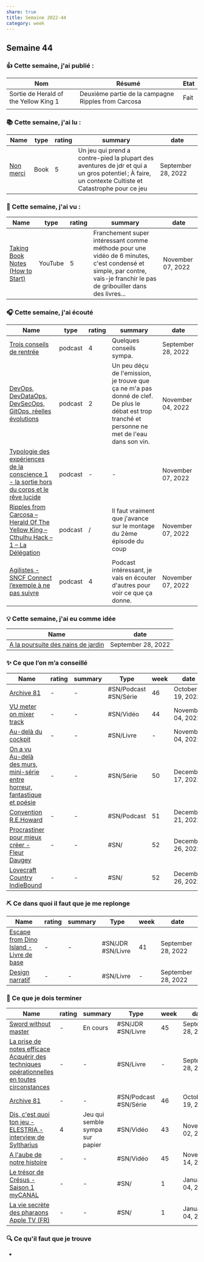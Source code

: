 ```yaml
---
share: true 
title: Semaine 2022-44
category: week
---
```

## Semaine 44

### 👍 **Cette semaine, j'ai publié :**
| Nom                                   | Résumé                                              | Etat |
| ------------------------------------- | --------------------------------------------------- | ---- |
| Sortie de Herald of the Yellow King 1 | Deuxième partie de la campagne Ripples from Carcosa | Fait |
	|                                       |                                                     |      |

### 📚 Cette semaine, j'ai lu :

| Name                                                 | type | rating | summary                                                                                                                                               | date               |
| ---------------------------------------------------- | ---- | ------ | ----------------------------------------------------------------------------------------------------------------------------------------------------- | ------------------ |
| [Non merci](../source/Non%20merci.md) | Book | 5      | Un jeu qui prend a contre-pied la plupart des aventures de jdr et qui a un gros potentiel ; À faire, un  contexte Cultiste et Catastrophe pour ce jeu | September 28, 2022 |


### 🍿 Cette semaine, j'ai vu :

| Name                                                                                               | type    | rating | summary                                                                                                                                                                  | date              |
| -------------------------------------------------------------------------------------------------- | ------- | ------ | ------------------------------------------------------------------------------------------------------------------------------------------------------------------------ | ----------------- |
| [Taking Book Notes (How to Start)](0030%20Ressources/_Sources/Taking%20Book%20Notes%20(How%20to%20Start).md) | YouTube | 5      | Franchement super intéressant comme méthode pour une vidéo de 6 minutes, c'est condensé et simple, par contre, vais-je franchir le pas de gribouiller dans des livres... | November 07, 2022 |


### 🎧 Cette semaine, j'ai écouté

| Name                                                                                                                                                                                                               | type    | rating | summary                                                                                                                                           | date               |
| ------------------------------------------------------------------------------------------------------------------------------------------------------------------------------------------------------------------ | ------- | ------ | ------------------------------------------------------------------------------------------------------------------------------------------------- | ------------------ |
| [Trois conseils de rentrée](../source/Trois%20conseils%20de%20rentr%C3%A9e.md)                                                                                                                               | podcast | 4      | Quelques conseils sympa.                                                                                                                          | September 28, 2022 |
| [DevOps, DevDataOps, DevSecOps, GitOps, réelles évolutions](../source/DevOps,%20DevDataOps,%20DevSecOps,%20GitOps,%20r%C3%A9elles%20%C3%A9volutions.md)                                                       | podcast | 2      | Un peu déçu de l'emission, je trouve que ça ne m'a pas donné de clef. De plus le débat est trop tranché et personne ne met de l'eau dans son vin. | November 04, 2022  |
| [Typologie des expériences de la conscience 1 - la sortie hors du corps et le rêve lucide](../source/Typologie%20des%20exp%C3%A9riences%20de%20la%20conscience%201%20-%20la%20sortie%20hors%20du%20corps%20et%20le%20r%C3%AAve%20lucide.md) | podcast | \-     | \-                                                                                                                                                | November 07, 2022  |
| [Ripples from Carcosa – Herald Of The Yellow King – Cthulhu Hack – 1 – La Délégation](../source/Ripples%20from%20Carcosa%20%E2%80%93%20Herald%20Of%20The%20Yellow%20King%20%E2%80%93%20Cthulhu%20Hack%20%E2%80%93%201%20%E2%80%93%20La%20D%C3%A9l%C3%A9gation.md)           | podcast | /      | Il faut vraiment que j'avance sur le montage du 2ème épisode du coup                                                                              | November 07, 2022  |
| [Agilistes - SNCF Connect l’exemple à ne pas suivre](../source/Agilistes%20-%20SNCF%20Connect%20l%E2%80%99exemple%20%C3%A0%20ne%20pas%20suivre.md)                                                                     | podcast | 4      | Podcast intéressant, je vais en écouter d'autres pour voir ce que ça donne.                                                                       | November 07, 2022  |


### 💡 Cette semaine, j'ai eu comme idée

| Name                                                                                                                                                        | date               |
| ----------------------------------------------------------------------------------------------------------------------------------------------------------- | ------------------ |
| [A la poursuite des nains de jardin](../projets/C&C/A%20la%20poursuite%20des%20nains%20de%20jardin.md) | September 28, 2022 |


### ✨ Ce que l’on m’a conseillé

| Name                                                                                                                                                                            | rating | summary | Type                  | week | date              |
| ------------------------------------------------------------------------------------------------------------------------------------------------------------------------------- | ------ | ------- | --------------------- | ---- | ----------------- |
| [Archive 81](../source/Archive%2081.md)                                                                                                                    | \-     | \-      | #SN/Podcast #SN/Série | 46   | October 19, 2022  |
| [VU meter on mixer track](../source/VU%20meter%20on%20mixer%20track.md)                                                                                          | \-     | \-      | #SN/Vidéo             | 44   | November 04, 2022 |
| [Au-delà du cockpit](Au-del%C3%A0%20du%20cockpit.md)                                                                                                    | \-     | \-      | #SN/Livre             | \-   | November 04, 2022 |
| [On a vu Au-delà des murs, mini-série entre horreur, fantastique et poésie](../source/On%20a%20vu%20Au-del%C3%A0%20des%20murs,%20mini-s%C3%A9rie%20entre%20horreur,%20fantastique%20et%20po%C3%A9sie.md) | \-     | \-      | #SN/Série             | 50   | December 17, 2022 |
| [Convention R.E.Howard](../source/Convention%20R.E.Howard.md)                                                                                                         | \-     | \-      | #SN/Podcast           | 51   | December 21, 2022 |
| [Procrastiner pour mieux créer - Fleur Daugey](../source/Procrastiner%20pour%20mieux%20cr%C3%A9er%20-%20Fleur%20Daugey.md)                                                           | \-     | \-      | #SN/                  | 52   | December 26, 2022 |
| [Lovecraft Country  IndieBound](../source/Lovecraft%20Country%20%20IndieBound.md)                                                                                         | \-     | \-      | #SN/                  | 52   | December 26, 2022 |


### ⛏️ Ce dans quoi il faut que je me replonge

| Name                                                                                                                   | rating | summary | Type              | week | date               |
| ---------------------------------------------------------------------------------------------------------------------- | ------ | ------- | ----------------- | ---- | ------------------ |
| [Escape from Dino Island - Livre de base](Escape%20from%20Dino%20Island%20-%20Livre%20de%20base.md) | \-     | \-      | #SN/JDR #SN/Livre | 41   | September 28, 2022 |
| [Design narratif](Design%20narratif.md)                                                 | \-     | \-      | #SN/Livre         | \-   | September 28, 2022 |

### 🏁 Ce que je dois terminer

| Name                                                                                                                                                                                                                         | rating | summary                         | Type                  | week | date               |
| ---------------------------------------------------------------------------------------------------------------------------------------------------------------------------------------------------------------------------- | ------ | ------------------------------- | --------------------- | ---- | ------------------ |
| [Sword without master](../source/Sword%20without%20master.md)                                                                                                                                                   | \-     | En cours                        | #SN/JDR #SN/Livre     | 45   | September 28, 2022 |
| [La prise de notes efficace Acquérir des techniques opérationnelles en toutes circonstances](La%20prise%20de%20notes%20efficace%20Acqu%C3%A9rir%20des%20techniques%20op%C3%A9rationnelles%20en%20toutes%20circonstances.md) | \-     | \-                              | #SN/Livre             | \-   | September 28, 2022 |
| [Archive 81](../source/Archive%2081.md)                                                                                                                                                                 | \-     | \-                              | #SN/Podcast #SN/Série | 46   | October 19, 2022   |
| [Dis, c'est quoi ton jeu - ELESTRIA - interview de Syltharius](../source/Dis,%20c'est%20quoi%20ton%20jeu%20-%20ELESTRIA%20-%20interview%20de%20Syltharius.md)                                                             | 4      | Jeu qui semble sympa sur papier | #SN/Vidéo             | 43   | November 02, 2022  |
| [A l'aube de notre histoire](../source/A%20l'aube%20de%20notre%20histoire.md)                                                                                                                                 | \-     | \-                              | #SN/Vidéo             | 45   | November 14, 2022  |
| [Le trésor de Crésus - Saison 1  myCANAL](../source/Le%20tr%C3%A9sor%20de%20Cr%C3%A9sus%20-%20Saison%201%20%20myCANAL.md)                                                                                                               | \-     | \-                              | #SN/                  | 1    | January 04, 2023   |
| [La vie secrète des pharaons  Apple TV (FR)](9999%20Inbox/in%20progress/La%20vie%20secr%C3%A8te%20des%20pharaons%20%20Apple%20TV%20(FR).md)                                                                                                         | \-     | \-                              | #SN/                  | 1    | January 04, 2023   |


### 🔍 Ce qu'il faut que je trouve
- 